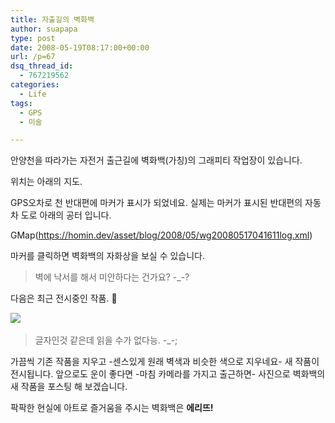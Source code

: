 ```yaml
---
title: 자출길의 벽화백
author: suapapa
type: post
date: 2008-05-19T08:17:00+00:00
url: /p=67
dsq_thread_id:
  - 767219562
categories:
  - Life
tags:
  - GPS
  - 미술

---
```

안양천을 따라가는 자전거 출근길에 벽화백(가칭)의 그래피티 작업장이 있습니다.

위치는 아래의 지도.



GPS오차로 천 반대편에 마커가 표시가 되었네요. 실제는 마커가 표시된 반대편의 자동차 도로 아래의 공터 입니다.

GMap(https://homin.dev/asset/blog/2008/05/wg20080517041611log.xml)

마커를 클릭하면 벽화백의 자화상을 보실 수 있습니다.

> 벽에 낙서를 해서 미안하다는 건가요? -_-?

다음은 최근 전시중인 작품. 🙂

![](https://homin.dev/asset/blog/2008/05/wallpainting_080617.jpg)  

> 글자인것 같은데 읽을 수가 없다능. -_-;

가끔씩 기존 작품을 지우고 -센스있게 원래 벽색과 비슷한 색으로 지우네요- 새 작품이 전시됩니다. 앞으로도 운이 좋다면 -마침 카메라를 가지고 출근하면- 사진으로 벽화백의 새 작품을 포스팅 해 보겠습니다.

팍팍한 현실에 아트로 즐거움을 주시는 벽화백은 **에리뜨!**